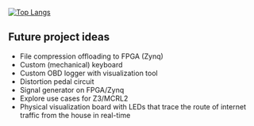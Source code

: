 <!--- [![GitHub stats](https://github-readme-stats.vercel.app/api?username=enzoevers)](https://github.com/anuraghazra/github-readme-stats) --->
[![Top Langs](https://github-readme-stats.vercel.app/api/top-langs/?username=enzoevers&hide=g-code&langs_count=20&layout=compact)](https://github.com/anuraghazra/github-readme-stats)

## Future project ideas
- File compression offloading to FPGA (Zynq)
- Custom (mechanical) keyboard
- Custom OBD logger with visualization tool
- Distortion pedal circuit
- Signal generator on FPGA/Zynq
- Explore use cases for Z3/MCRL2
- Physical visualization board with LEDs that trace the route of internet traffic from the house in real-time
 
<!---
enzoevers/enzoevers is a ✨ special ✨ repository because its `README.md` (this file) appears on your GitHub profile.
You can click the Preview link to take a look at your changes.
--->
